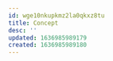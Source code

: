 ```yaml
---
id: wge10nkupkmz2la0qkxz8tu
title: Concept
desc: ''
updated: 1636985989179
created: 1636985989180
---
```


